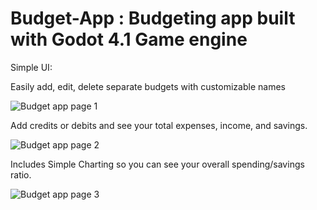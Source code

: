 # Budget-App : Budgeting app built with Godot 4.1 Game engine

Simple UI: 

Easily add, edit, delete separate budgets with customizable names

![Budget app page 1](https://github.com/tycllns/Budget-App/assets/9334189/c85afb06-46b0-443d-bbac-b18022bf6260)

Add credits or debits and see your total expenses, income, and savings.

![Budget app page 2](https://github.com/tycllns/Budget-App/assets/9334189/465e41fa-3e3c-446a-a213-bed760b39bad)

Includes Simple Charting so you can see your overall spending/savings ratio.

![Budget app page 3](https://github.com/tycllns/Budget-App/assets/9334189/a9e5141a-6fa3-4180-8521-41559c27b9e3)

